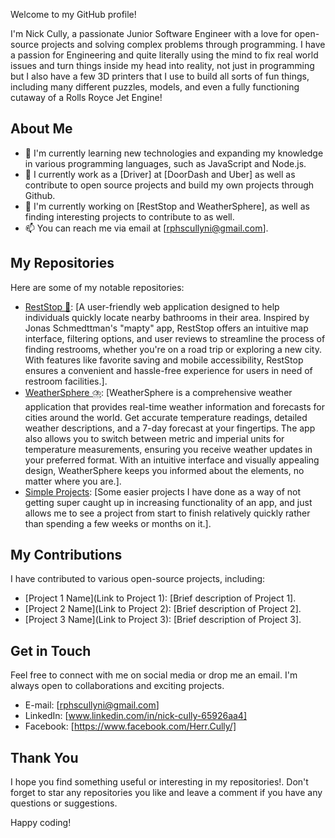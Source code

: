 Welcome to my GitHub profile! 

I'm Nick Cully, a passionate Junior Software Engineer with a love for open-source projects and solving complex problems through programming. 
I have a passion for Engineering and quite literally using the mind to fix real world issues and turn things inside my head into reality, not just in programming but I also have a few 3D printers that I use to build all sorts of fun things, including many different puzzles, models, and even a fully functioning cutaway of a Rolls Royce Jet Engine!

## About Me

- 🌱 I'm currently learning new technologies and expanding my knowledge in various programming languages, such as JavaScript and Node.js.
- 💼 I currently work as a [Driver] at [DoorDash and Uber] as well as contribute to open source projects and build my own projects through Github.
- 🔭 I'm currently working on [RestStop and WeatherSphere], as well as finding interesting projects to contribute to as well. 
- 📫 You can reach me via email at [rphscullyni@gmail.com].

## My Repositories

Here are some of my notable repositories:

- [RestStop 🛑](https://github.com/rphscullyni21/RestStop): [A user-friendly web application designed to help individuals quickly locate nearby bathrooms in their area. Inspired by Jonas Schmedttman's "mapty" app, RestStop offers an intuitive map interface, filtering options, and user reviews to streamline the process of finding restrooms, whether you're on a road trip or exploring a new city. With features like favorite saving and mobile accessibility, RestStop ensures a convenient and hassle-free experience for users in need of restroom facilities.].
- [WeatherSphere ⛈️](https://github.com/rphscullyni21/Weather-App/tree/main): [WeatherSphere is a comprehensive weather application that provides real-time weather information and forecasts for cities around the world. Get accurate temperature readings, detailed weather descriptions, and a 7-day forecast at your fingertips. The app also allows you to switch between metric and imperial units for temperature measurements, ensuring you receive weather updates in your preferred format. With an intuitive interface and visually appealing design, WeatherSphere keeps you informed about the elements, no matter where you are.].
- [Simple Projects](https://github.com/rphscullyni21/SimpleProjects): [Some easier projects I have done as a way of not getting super caught up in increasing functionality of an app, and just allows me to see a project from start to finish relatively quickly rather than spending a few weeks or months on it.].

## My Contributions

I have contributed to various open-source projects, including:

- [Project 1 Name](Link to Project 1): [Brief description of Project 1].
- [Project 2 Name](Link to Project 2): [Brief description of Project 2].
- [Project 3 Name](Link to Project 3): [Brief description of Project 3].

## Get in Touch

Feel free to connect with me on social media or drop me an email. I'm always open to collaborations and exciting projects.

- E-mail:  [rphscullyni@gmail.com]
- LinkedIn: [www.linkedin.com/in/nick-cully-65926aa4]
- Facebook: [https://www.facebook.com/Herr.Cully/]

## Thank You

I hope you find something useful or interesting in my repositories!. Don't forget to star any repositories you like and leave a comment if you have any questions or suggestions.

Happy coding!

